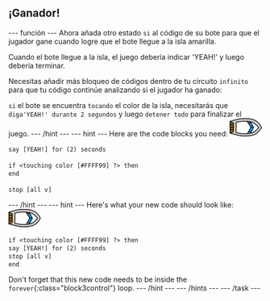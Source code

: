 ## ¡Ganador!

\--- función \--- Ahora añada otro estado `si` al código de su bote para que el jugador gane cuando logre que el bote llegue a la isla amarilla.

Cuando el bote llegue a la isla, el juego debería indicar 'YEAH!' y luego debería terminar.

Necesitas añadir más bloqueo de códigos dentro de tu circuito `infinito` para que tu código continúe analizando si el jugador ha ganado:

`si` el bote se encuentra `tocando` el color de la isla, necesitarás que `diga'YEAH!' durante 2 segundos` y luego `detener todo` para finalizar el juego. \--- /hint \--- \--- hint \--- Here are the code blocks you need: ![boat-sprite](images/boat_resize.png)

```blocks3
say [YEAH!] for (2) seconds

if <touching color [#FFFF99] ?> then
end

stop [all v]

```

\--- /hint \--- \--- hint \--- Here's what your new code should look like: ![boat-sprite](images/boat_resize.png)

```blocks3
if <touching color [#FFFF99] ?> then
say [YEAH!] for (2) seconds
stop [all v]
end
```

Don't forget that this new code needs to be inside the `forever`{:class="block3control"} loop. \--- /hint \--- \--- /hints \--- \--- /task \---
